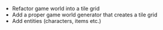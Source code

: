 - Refactor game world into a tile grid
- Add a proper game world generator that creates a tile grid
- Add entities (characters, items etc.)
